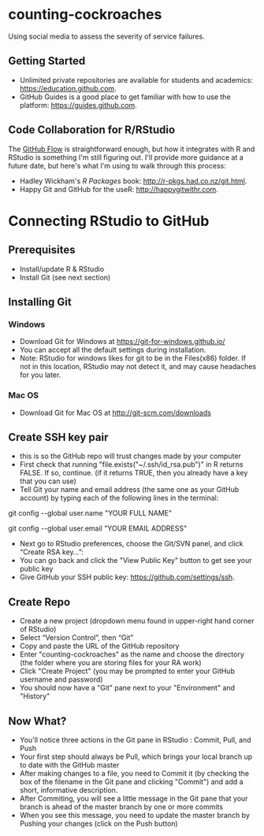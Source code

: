 # counting-cockroaches
Using social media to assess the severity of service failures.

## Getting Started
* Unlimited private repositories are available for students and academics: https://education.github.com.
* GitHub Guides is a good place to get familiar with how to use the platform: https://guides.github.com.

## Code Collaboration for R/RStudio
The [GitHub Flow](https://guides.github.com/introduction/flow/) is straightforward enough, but how it integrates with R and RStudio is something I'm still figuring out. I'll provide more guidance at a future date, but here's what I'm using to walk through this process:

* Hadley Wickham's *R Packages* book: http://r-pkgs.had.co.nz/git.html.
* Happy Git and GitHub for the useR: http://happygitwithr.com.

# Connecting RStudio to GitHub
## Prerequisites
* Install/update R & RStudio
* Install Git (see next section)

## Installing Git
### Windows
* Download Git for Windows at https://git-for-windows.github.io/
* You can accept all the default settings during installation.
* Note: RStudio for windows likes for git to be in the Files(x86) folder. If not in this location, RStudio may not detect it, and may cause headaches for you later.
### Mac OS
* Download Git for Mac OS at http://git-scm.com/downloads

## Create SSH key pair
* this is so the GitHub repo will trust changes made by your computer
* First check that running "file.exists("~/.ssh/id_rsa.pub")" in R returns FALSE. If so, continue. (if it returns TRUE, then you already have a key that you can use)
* Tell Git your name and email address (the same one as your GitHub account) by typing each of the following lines in the terminal:

git config --global user.name "YOUR FULL NAME"

git config --global user.email "YOUR EMAIL ADDRESS"

* Next go to RStudio preferences, choose the Git/SVN panel, and click “Create RSA key…”:
* You can go back and click the "View Public Key" button to get see your public key
* Give GitHub your SSH public key: https://github.com/settings/ssh.

## Create Repo
* Create a new project (dropdown menu found in upper-right hand corner of RStudio)
* Select “Version Control”, then “Git”
* Copy and paste the URL of the GitHub repository
* Enter "counting-cockroaches" as the name and choose the directory (the folder where you are storing files for your RA work)
* Click "Create Project" (you may be prompted to enter your GitHub username and password)
* You should now have a "Git" pane next to your "Environment" and "History"

## Now What?
* You'll notice three actions in the Git pane in RStudio : Commit, Pull, and Push
* Your first step should always be Pull, which brings your local branch up to date with the GitHub master
* After making changes to a file, you need to Commit it (by checking the box of the filename in the Git pane and clicking "Commit") and add a short, informative description.
* After Commiting, you will see a little message in the Git pane that your branch is ahead of the master branch by one or more commits
* When you see this message, you need to update the master branch by Pushing your changes (click on the Push button)
